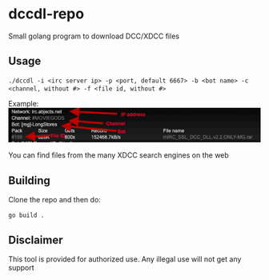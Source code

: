 # dccdl-repo
 Small golang program to download DCC/XDCC files

## Usage
```shell
./dccdl -i <irc server ip> -p <port, default 6667> -b <bot name> -c <channel, without #> -f <file id, without #>
```
Example:
![Example file](example.png)

You can find files from the many XDCC search engines on the web

## Building
Clone the repo and then do:
```shell
go build .
```

## Disclaimer
This tool is provided for authorized use. Any illegal use will not get any support